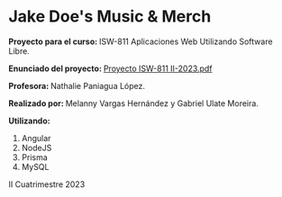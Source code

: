 # Jake Doe's Music & Merch
<b>Proyecto para el curso: </b> ISW-811 Aplicaciones Web Utilizando Software Libre.

<b>Enunciado del proyecto: </b>[Proyecto ISW-811 II-2023.pdf](https://github.com/gabulate/JakeDoe-sM-M/files/11583532/Proyecto.ISW-811.II-2023.pdf)

<b>Profesora: </b> Nathalie Paniagua López.

<b>Realizado por: </b>Melanny Vargas Hernández y Gabriel Ulate Moreira.

<b>Utilizando:</b>
<ol>
  <li>Angular</li>  
  <li>NodeJS</li>
  <li>Prisma</li>
  <li>MySQL</li>
</ol>

II Cuatrimestre 2023
